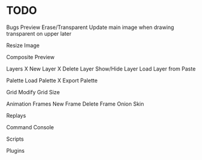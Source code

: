 TODO
====

Bugs
  Preview Erase/Transparent
  Update main image when drawing transparent on upper later

Resize Image

Composite Preview

Layers
  X New Layer
  X Delete Layer
  Show/Hide Layer
  Load Layer from Paste

Palette
  Load Palette
  X Export Palette

Grid
  Modify Grid Size

Animation Frames
  New Frame
  Delete Frame
  Onion Skin

Replays

Command Console

Scripts

Plugins
